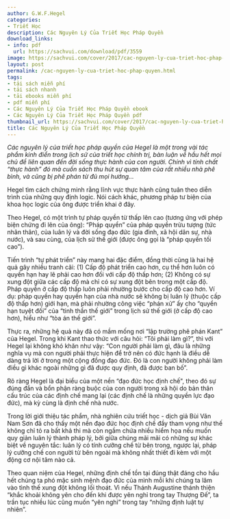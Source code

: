 ```yaml
---
author: G.W.F.Hegel
categories:
- Triết Học
description: Các Nguyên Lý Của Triết Học Pháp Quyền
download_links:
- info: pdf
  url: https://sachvui.com/download/pdf/3559
image: https://sachvui.com/cover/2017/cac-nguyen-ly-cua-triet-hoc-phap-quyen.jpg
layout: post
permalink: /cac-nguyen-ly-cua-triet-hoc-phap-quyen.html
tags:
- tải sách miễn phí
- tải sách nhanh
- tải ebooks miễn phí
- pdf miễn phí
- Các Nguyên Lý Của Triết Học Pháp Quyền ebook
- Các Nguyên Lý Của Triết Học Pháp Quyền pdf
thumbnail_url: https://sachvui.com/cover/2017/cac-nguyen-ly-cua-triet-hoc-phap-quyen.jpg
title: Các Nguyên Lý Của Triết Học Pháp Quyền
---
```


 <div class="item-desc text-justify"> <p><em>Các nguyên lý của triết học pháp quyền của Hegel là một trong vài tác phẩm kinh điển trong lịch sử của triết học chính trị, bàn luận về hầu hết mọi chủ đề liên quan đến đời sống thực hành của con người. Chính vì tính chất “thực hành” đó mà cuốn sách thu hút sự quan tâm của rất nhiều nhà phê bình, và cũng bị phê phán từ đủ mọi hướng...</em></p><p>Hegel tìm cách chứng minh rằng lĩnh vực thực hành cũng tuân theo diễn trình của những quy định logic. Nói cách khác, phương pháp tư biện của khoa học logic của ông được triển khai ở đây.</p><p>Theo Hegel, có một trình tự pháp quyền từ thấp lên cao (tương ứng với phép biện chứng đi lên của ông): “Pháp quyền” của pháp quyền trừu tượng (tức nhân thân), của luân lý và đời sống đạo đức (gia đình, xã hội dân sự, nhà nước), và sau cùng, của lịch sử thế giới (được ông gọi là “pháp quyền tối cao”).</p><p>Tiến trình “tự phát triển” này mang hai đặc điểm, đồng thời cũng là hai hệ quả gây nhiều tranh cãi: (1) Cấp độ phát triển cao hơn, cụ thể hơn luôn có quyền hạn hay lẽ phải cao hơn đối với cấp độ thấp hơn; (2) Không có sự xung đột giữa các cấp độ mà chỉ có sự xung đột bên trong một cấp độ. Pháp quyền ở cấp độ thấp luôn phải nhường bước cho cấp độ cao hơn. Ví dụ: pháp quyền hay quyền hạn của nhà nước sẽ không bị luân lý (thuộc cấp độ thấp hơn) giới hạn, mà phải nhường công việc “phán xử” ấy cho “quyền hạn tuyệt đối” của “tinh thần thế giới” trong lịch sử thế giới (ở cấp độ cao hơn), hiểu như “tòa án thế giới”.</p><p>Thực ra, những hệ quả này đã có mầm mống nơi “lập trường phê phán Kant” của Hegel. Trong khi Kant thao thức với câu hỏi: “Tôi phải làm gì?”, thì với Hegel lại không khó khăn như vậy: “Con người phải làm gì, đâu là những nghĩa vụ mà con người phải thực hiện để trở nên có đức hạnh là điều dễ dàng trả lời ở trong một cộng đồng đạo đức. Đó là con người không phải làm điều gì khác ngoài những gì đã được quy định, đã được ban bố”.</p><p>Rõ ràng Hegel là đại biểu của một nền “đạo đức học định chế", theo đó sự đúng đắn và bổn phận ràng buộc của con người trong xã hội do bản thân cấu trúc của các định chế mang lại (các định chế là những quyền lực đạo đức), mà kỳ cùng là định chế nhà nước.</p><p>Trong lời giới thiệu tác phẩm, nhà nghiên cứu triết học - dịch giả Bùi Văn Nam Sơn đã cho thấy một nền đạo đức học định chế đầy tham vọng như thế không chỉ tỏ ra bất khả thi mà còn ngầm chứa nhiều hiểm họa nếu muốn quy giản luân lý thành pháp lý, bởi giữa chúng mãi mãi có những sự khác biệt về nguyên tắc: luân lý có tính cưỡng chế từ bên trong, ngược lại, pháp lý cưỡng chế con người từ bên ngoài mà không nhất thiết đi kèm với một động cơ nội tâm nào cả.</p><p>Theo quan niệm của Hegel, những định chế tồn tại đúng thật đáng cho hầu hết chúng ta phó mặc sinh mệnh đạo đức của mình mỗi khi chúng ta lâm vào tình thế xung đột không lối thoát. Vì nếu Thánh Augustine thánh thiện “khắc khoải không yên cho đến khi được yên nghỉ trong tay Thượng Đế”, ta trần tục nhiều lúc cũng muốn “yên nghỉ” trong tay “những định luật tự nhiên”.</p> </div>